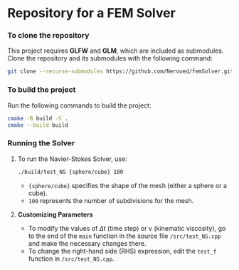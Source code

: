 # Repository for a FEM Solver

### To clone the repository

This project requires **GLFW** and **GLM**, which are included as submodules. Clone the repository and its submodules with the following command:

```bash
git clone --recurse-submodules https://github.com/Neroued/femSolver.git
```

### To build the project

Run the following commands to build the project:

```bash
cmake -B build -S .
cmake --build build
```

### Running the Solver

1. To run the Navier-Stokes Solver, use:

   ```bash
   ./build/test_NS {sphere/cube} 100
   ```

   - `{sphere/cube}` specifies the shape of the mesh (either a sphere or a cube).
   - `100` represents the number of subdivisions for the mesh.

2. **Customizing Parameters**

   - To modify the values of  $\Delta t$  (time step) or $\nu$ (kinematic viscosity), go to the end of the `main` function in the source file `/src/test_NS.cpp` and make the necessary changes there.
   - To change the right-hand side (RHS) expression, edit the `test_f` function in `/src/test_NS.cpp`.